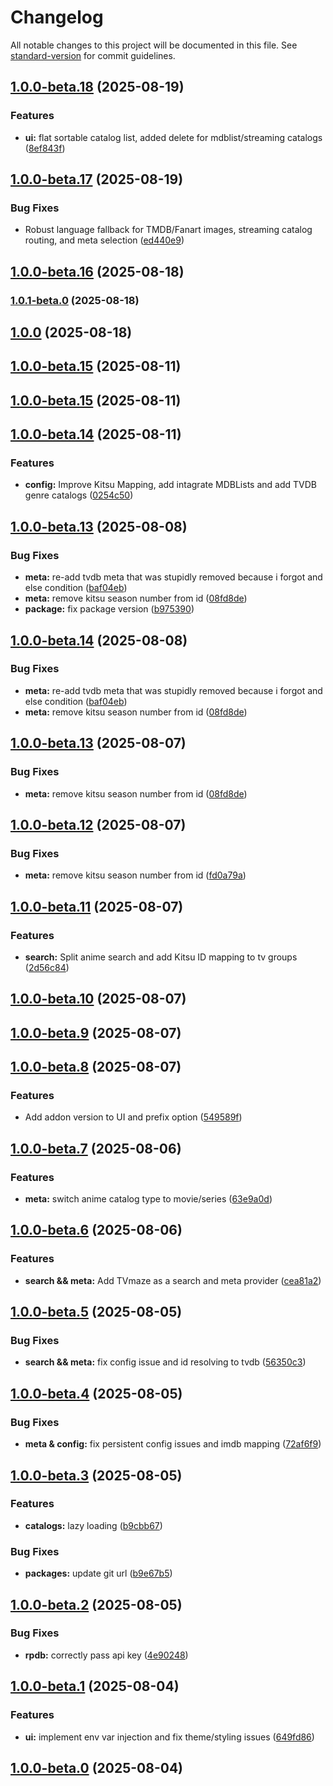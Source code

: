 # Changelog

All notable changes to this project will be documented in this file. See [standard-version](https://github.com/conventional-changelog/standard-version) for commit guidelines.

## [1.0.0-beta.18](https://github.com/cedya77/aiometadata/compare/v1.0.0-beta.17...v1.0.0-beta.18) (2025-08-19)


### Features

* **ui:** flat sortable catalog list, added  delete for mdblist/streaming catalogs ([8ef843f](https://github.com/cedya77/aiometadata/commit/8ef843f93f7935ba87a2014d2b663c27b79d085d))

## [1.0.0-beta.17](https://github.com/cedya77/aiometadata/compare/v1.0.0-beta.15...v1.0.0-beta.17) (2025-08-19)


### Bug Fixes

* Robust language fallback for TMDB/Fanart images, streaming catalog routing, and meta selection ([ed440e9](https://github.com/cedya77/aiometadata/commit/ed440e9375adb453ce4f8f9bd5e9d22e067e0aa1))

## [1.0.0-beta.16](https://github.com/cedya77/aiometadata/compare/v1.0.0-beta.15...v1.0.0-beta.16) (2025-08-18)

### [1.0.1-beta.0](https://github.com/cedya77/aiometadata/compare/v1.0.0-beta.15...v1.0.1-beta.0) (2025-08-18)

## [1.0.0](https://github.com/cedya77/aiometadata/compare/v1.0.0-beta.15...v1.0.0) (2025-08-18)

## [1.0.0-beta.15](https://github.com/cedya77/aiometadata/compare/v1.0.0-beta.14...v1.0.0-beta.15) (2025-08-11)

## [1.0.0-beta.15](https://github.com/cedya77/aiometadata/compare/v1.0.0-beta.14...v1.0.0-beta.15) (2025-08-11)

## [1.0.0-beta.14](https://github.com/cedya77/aiometadata/compare/v1.0.0-beta.13...v1.0.0-beta.14) (2025-08-11)


### Features

* **config:** Improve Kitsu Mapping, add intagrate MDBLists  and add TVDB genre catalogs ([0254c50](https://github.com/cedya77/aiometadata/commit/0254c50797e4cc3773d7bd68caacff0776ba7e12))

## [1.0.0-beta.13](https://github.com/cedya77/aiometadata/compare/v1.0.0-beta.12...v1.0.0-beta.13) (2025-08-08)


### Bug Fixes

* **meta:** re-add tvdb meta that was stupidly removed because i forgot and else condition ([baf04eb](https://github.com/cedya77/aiometadata/commit/baf04eb7751eb64b80e851c0a9b083b4e710d104))
* **meta:** remove kitsu season number from id ([08fd8de](https://github.com/cedya77/aiometadata/commit/08fd8de25a89584445eb172a0075baf26fada4e6))
* **package:** fix package version ([b975390](https://github.com/cedya77/aiometadata/commit/b975390c8dffa48e79f49b72fe1093761e56b068))

## [1.0.0-beta.14](https://github.com/cedya77/aiometadata/compare/v1.0.0-beta.12...v1.0.0-beta.14) (2025-08-08)


### Bug Fixes

* **meta:** re-add tvdb meta that was stupidly removed because i forgot and else condition ([baf04eb](https://github.com/cedya77/aiometadata/commit/baf04eb7751eb64b80e851c0a9b083b4e710d104))
* **meta:** remove kitsu season number from id ([08fd8de](https://github.com/cedya77/aiometadata/commit/08fd8de25a89584445eb172a0075baf26fada4e6))

## [1.0.0-beta.13](https://github.com/cedya77/aiometadata/compare/v1.0.0-beta.12...v1.0.0-beta.13) (2025-08-07)


### Bug Fixes

* **meta:** remove kitsu season number from id ([08fd8de](https://github.com/cedya77/aiometadata/commit/08fd8de25a89584445eb172a0075baf26fada4e6))

## [1.0.0-beta.12](https://github.com/cedya77/aiometadata/compare/v1.0.0-beta.11...v1.0.0-beta.12) (2025-08-07)


### Bug Fixes

* **meta:** remove kitsu season number from id ([fd0a79a](https://github.com/cedya77/aiometadata/commit/fd0a79a611feaa141d99b59d6b231ce30b3b2ae3))

## [1.0.0-beta.11](https://github.com/cedya77/aiometadata/compare/v1.0.0-beta.10...v1.0.0-beta.11) (2025-08-07)


### Features

* **search:** Split anime search and add Kitsu ID mapping to tv groups ([2d56c84](https://github.com/cedya77/aiometadata/commit/2d56c847d5ec3d812651efdb8cec6f684c24ad5d))

## [1.0.0-beta.10](https://github.com/cedya77/aiometadata/compare/v1.0.0-beta.9...v1.0.0-beta.10) (2025-08-07)

## [1.0.0-beta.9](https://github.com/cedya77/aiometadata/compare/v1.0.0-beta.8...v1.0.0-beta.9) (2025-08-07)

## [1.0.0-beta.8](https://github.com/cedya77/aiometadata/compare/v1.0.0-beta.7...v1.0.0-beta.8) (2025-08-07)


### Features

* Add addon version to UI and prefix option ([549589f](https://github.com/cedya77/aiometadata/commit/549589f3c7dde40d04a7fedf77d2f5e1a044ef22))

## [1.0.0-beta.7](https://github.com/cedya77/aiometadata/compare/v1.0.0-beta.6...v1.0.0-beta.7) (2025-08-06)


### Features

* **meta:** switch anime catalog type to movie/series ([63e9a0d](https://github.com/cedya77/aiometadata/commit/63e9a0dffd3d955951b71626ae5e44a1e9fdf0d7))

## [1.0.0-beta.6](https://github.com/cedya77/aiometadata/compare/v1.0.0-beta.5...v1.0.0-beta.6) (2025-08-06)


### Features

* **search && meta:** Add TVmaze as a search and meta provider ([cea81a2](https://github.com/cedya77/aiometadata/commit/cea81a2b9391e76d52ea1c1f74cf5cdc7792aa22))

## [1.0.0-beta.5](https://github.com/cedya77/aiometadata/compare/v1.0.0-beta.4...v1.0.0-beta.5) (2025-08-05)


### Bug Fixes

* **search && meta:** fix config issue and id resolving to tvdb ([56350c3](https://github.com/cedya77/aiometadata/commit/56350c38d094f6a7428047c43c9ba3e6a8a190a2))

## [1.0.0-beta.4](https://github.com/cedya77/aiometadata/compare/v1.0.0-beta.3...v1.0.0-beta.4) (2025-08-05)


### Bug Fixes

* **meta & config:** fix persistent config issues and imdb mapping ([72af6f9](https://github.com/cedya77/aiometadata/commit/72af6f9c77e7e5c212072f519da325146561363b))

## [1.0.0-beta.3](https://github.com/cedya77/aiometadata/compare/v1.0.0-beta.2...v1.0.0-beta.3) (2025-08-05)


### Features

* **catalogs:** lazy loading ([b9cbb67](https://github.com/cedya77/aiometadata/commit/b9cbb67085f188246742eb261828ba1b13376a1f))


### Bug Fixes

* **packages:** update git url ([b9e67b5](https://github.com/cedya77/aiometadata/commit/b9e67b5f42bfb96d4a09f03272bdafa969bf1c21))

## [1.0.0-beta.2](https://github.com/mrcanelas/tmdb-addon/compare/v1.0.0-beta.1...v1.0.0-beta.2) (2025-08-05)


### Bug Fixes

* **rpdb:** correctly pass api key ([4e90248](https://github.com/mrcanelas/tmdb-addon/commit/4e90248bcfda30d41f36c547381e96ed57184209))

## [1.0.0-beta.1](https://github.com/mrcanelas/tmdb-addon/compare/v1.0.0-beta.0...v1.0.0-beta.1) (2025-08-04)


### Features

* **ui:** implement env var injection and fix theme/styling issues ([649fd86](https://github.com/mrcanelas/tmdb-addon/commit/649fd86f7fe4a074bba5720c780dd1cb88368a64))

## [1.0.0-beta.0](https://github.com/mrcanelas/tmdb-addon/compare/v5.0.1-dev.0...v1.0.0-beta.0) (2025-08-04)
